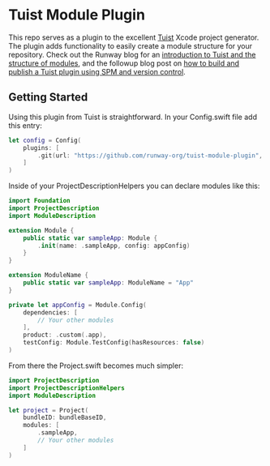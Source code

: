 # Tuist Module Plugin

This repo serves as a plugin to the excellent [Tuist](https://tuist.io) Xcode project generator. The plugin adds functionality to easily create a module structure for your repository. Check out the Runway blog for an [introduction to Tuist and the structure of modules](https://www.runway.team/blog/getting-started-with-tuist-for-xcode-project-generation-and-modularization-on-ios), and the followup blog post on [how to build and publish a Tuist plugin using SPM and version control](https://www.runway.team/blog/how-to-build-a-tuist-plugin-and-publish-it-using-spm-and-version-control).

## Getting Started

Using this plugin from Tuist is straightforward. In your Config.swift file add this entry:

```swift
let config = Config(
    plugins: [
        .git(url: "https://github.com/runway-org/tuist-module-plugin", tag: "1.0.0")
    ]
)
```

Inside of your ProjectDescriptionHelpers you can declare modules like this:

```swift
import Foundation
import ProjectDescription
import ModuleDescription

extension Module {
    public static var sampleApp: Module {
        .init(name: .sampleApp, config: appConfig)
    }
}

extension ModuleName {
    public static var sampleApp: ModuleName = "App"
}

private let appConfig = Module.Config(
    dependencies: [
        // Your other modules
    ],
    product: .custom(.app),
    testConfig: Module.TestConfig(hasResources: false)
)
```

From there the Project.swift becomes much simpler:

```swift
import ProjectDescription
import ProjectDescriptionHelpers
import ModuleDescription

let project = Project(
    bundleID: bundleBaseID,
    modules: [
        .sampleApp,
        // Your other modules
    ]
)
```
